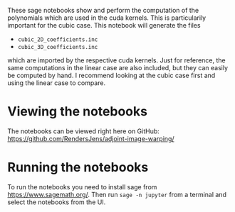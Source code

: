 These sage notebooks show and perform the computation of the polynomials which are used in the cuda kernels. This is particularily important for the cubic case. This notebook will generate the files

 - `cubic_2D_coefficients.inc`
 - `cubic_3D_coefficients.inc`
 
which are imported by the respective cuda kernels. Just for reference, the same computations in the linear case are also included, but they can easily be computed by hand. I recommend looking at the cubic case first and using the linear case to compare.

Viewing the notebooks
=====================
The notebooks can be viewed right here on GitHub: https://github.com/RendersJens/adjoint-image-warping/

Running the notebooks
=====================
To run the notebooks you need to install sage from https://www.sagemath.org/.
Then run `sage -n jupyter` from a terminal and select the notebooks from the UI.

